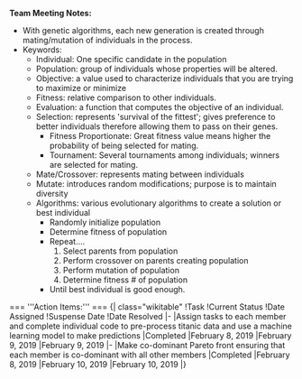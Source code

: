 **Team Meeting Notes:**
* With genetic algorithms, each new generation is created through mating/mutation of individuals in the process.
* Keywords:
	* Individual: One specific candidate in the population
	* Population: group of individuals whose properties will be altered.
	* Objective: a value used to characterize individuals that you are trying to maximize or minimize
	* Fitness:  relative comparison to other individuals.
	* Evaluation: a function that computes the objective of an individual. 
	* Selection: represents 'survival of the fittest'; gives preference to better individuals therefore allowing them to pass on their genes.
		* Fitness Proportionate: Great fitness value means higher the probability of being selected for mating.
		* Tournament: Several tournaments among individuals; winners are selected for mating.
	* Mate/Crossover: represents mating between individuals
	* Mutate: introduces random modifications; purpose is to maintain diversity
	* Algorithms: various evolutionary algorithms to create a solution or best individual
		* Randomly initialize population
		* Determine fitness of population
		* Repeat….
			1. Select parents from population
			2. Perform crossover on parents creating population
			3. Perform mutation of population
			4. Determine fitness # of population
		* Until best individual is good enough.

=== '''Action Items:''' ===
{| class="wikitable"
!Task
!Current Status
!Date Assigned
!Suspense Date
!Date Resolved
|-
|Assign tasks to each member and complete individual code to pre-process titanic data and use a machine learning model to make predictions
|Completed
|February 8, 2019
|February 9, 2019
|February 9, 2019
|-
|Make co-dominant Pareto front ensuring that each member is co-dominant with all other members
|Completed
|February 8, 2019
|February 10, 2019
|February 10, 2019
|}



